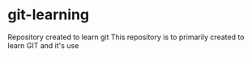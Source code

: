 # git-learning
Repository created to learn git
This repository is to primarily created to learn GIT and it's use
